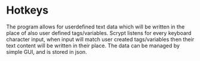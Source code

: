 # Hotkeys

The program allows for userdefined text data which will be written in the place of also user defined tags/variables.
Scrypt listens for every keyboard character input, when input will match user created tags/variables then their text content will be written in their place.
The data can be managed by simple GUI, and is stored in json.
